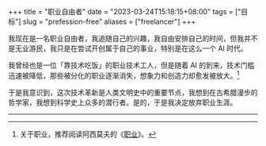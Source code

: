 +++
title = "职业自由者"
date = "2023-03-24T15:18:15+08:00"
tags = ["目标"]
slug = "prefession-free"
aliases = ["freelancer"]
+++

我现在是一名职业自由者，我追随自己的兴趣，我自由安排自己的时间，但我并不是无业游民，我只是在尝试开创属于自己的事业，特别是在这么一个 AI 时代。

我曾经也是一位「靠技术吃饭」的职业技术工人，但是随着 AI 的到来，技术门槛迅速被降低，那些被分化的职业逐渐消失，想象力和创造力却愈发被放大。[^1]

于是我意识到，这次技术革新是人类文明史中的重要节点，我想到在古希腊漫步的哲学家，我想到科学史上众多的潜行者。是的，于是我决定放弃职业生涯。

---

[^1]: 关于职业，推荐阅读阿西莫夫的《[职业](https://reuixiy.notion.site/dbd0c256b367477685c7bf33fa834bfe)》。
